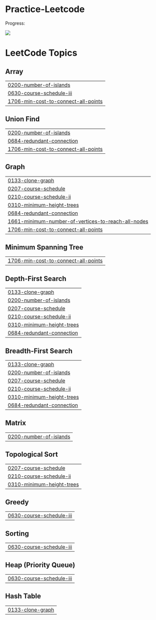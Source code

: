 # Practice-Leetcode

Progress: 

![](https://leetcard.jacoblin.cool/surya_ned?ext=heatmap)

<!---LeetCode Topics Start-->
# LeetCode Topics
## Array
|  |
| ------- |
| [0200-number-of-islands](https://github.com/Surya7612/Practice-Leetcode/tree/master/0200-number-of-islands) |
| [0630-course-schedule-iii](https://github.com/Surya7612/Practice-Leetcode/tree/master/0630-course-schedule-iii) |
| [1706-min-cost-to-connect-all-points](https://github.com/Surya7612/Practice-Leetcode/tree/master/1706-min-cost-to-connect-all-points) |
## Union Find
|  |
| ------- |
| [0200-number-of-islands](https://github.com/Surya7612/Practice-Leetcode/tree/master/0200-number-of-islands) |
| [0684-redundant-connection](https://github.com/Surya7612/Practice-Leetcode/tree/master/0684-redundant-connection) |
| [1706-min-cost-to-connect-all-points](https://github.com/Surya7612/Practice-Leetcode/tree/master/1706-min-cost-to-connect-all-points) |
## Graph
|  |
| ------- |
| [0133-clone-graph](https://github.com/Surya7612/Practice-Leetcode/tree/master/0133-clone-graph) |
| [0207-course-schedule](https://github.com/Surya7612/Practice-Leetcode/tree/master/0207-course-schedule) |
| [0210-course-schedule-ii](https://github.com/Surya7612/Practice-Leetcode/tree/master/0210-course-schedule-ii) |
| [0310-minimum-height-trees](https://github.com/Surya7612/Practice-Leetcode/tree/master/0310-minimum-height-trees) |
| [0684-redundant-connection](https://github.com/Surya7612/Practice-Leetcode/tree/master/0684-redundant-connection) |
| [1661-minimum-number-of-vertices-to-reach-all-nodes](https://github.com/Surya7612/Practice-Leetcode/tree/master/1661-minimum-number-of-vertices-to-reach-all-nodes) |
| [1706-min-cost-to-connect-all-points](https://github.com/Surya7612/Practice-Leetcode/tree/master/1706-min-cost-to-connect-all-points) |
## Minimum Spanning Tree
|  |
| ------- |
| [1706-min-cost-to-connect-all-points](https://github.com/Surya7612/Practice-Leetcode/tree/master/1706-min-cost-to-connect-all-points) |
## Depth-First Search
|  |
| ------- |
| [0133-clone-graph](https://github.com/Surya7612/Practice-Leetcode/tree/master/0133-clone-graph) |
| [0200-number-of-islands](https://github.com/Surya7612/Practice-Leetcode/tree/master/0200-number-of-islands) |
| [0207-course-schedule](https://github.com/Surya7612/Practice-Leetcode/tree/master/0207-course-schedule) |
| [0210-course-schedule-ii](https://github.com/Surya7612/Practice-Leetcode/tree/master/0210-course-schedule-ii) |
| [0310-minimum-height-trees](https://github.com/Surya7612/Practice-Leetcode/tree/master/0310-minimum-height-trees) |
| [0684-redundant-connection](https://github.com/Surya7612/Practice-Leetcode/tree/master/0684-redundant-connection) |
## Breadth-First Search
|  |
| ------- |
| [0133-clone-graph](https://github.com/Surya7612/Practice-Leetcode/tree/master/0133-clone-graph) |
| [0200-number-of-islands](https://github.com/Surya7612/Practice-Leetcode/tree/master/0200-number-of-islands) |
| [0207-course-schedule](https://github.com/Surya7612/Practice-Leetcode/tree/master/0207-course-schedule) |
| [0210-course-schedule-ii](https://github.com/Surya7612/Practice-Leetcode/tree/master/0210-course-schedule-ii) |
| [0310-minimum-height-trees](https://github.com/Surya7612/Practice-Leetcode/tree/master/0310-minimum-height-trees) |
| [0684-redundant-connection](https://github.com/Surya7612/Practice-Leetcode/tree/master/0684-redundant-connection) |
## Matrix
|  |
| ------- |
| [0200-number-of-islands](https://github.com/Surya7612/Practice-Leetcode/tree/master/0200-number-of-islands) |
## Topological Sort
|  |
| ------- |
| [0207-course-schedule](https://github.com/Surya7612/Practice-Leetcode/tree/master/0207-course-schedule) |
| [0210-course-schedule-ii](https://github.com/Surya7612/Practice-Leetcode/tree/master/0210-course-schedule-ii) |
| [0310-minimum-height-trees](https://github.com/Surya7612/Practice-Leetcode/tree/master/0310-minimum-height-trees) |
## Greedy
|  |
| ------- |
| [0630-course-schedule-iii](https://github.com/Surya7612/Practice-Leetcode/tree/master/0630-course-schedule-iii) |
## Sorting
|  |
| ------- |
| [0630-course-schedule-iii](https://github.com/Surya7612/Practice-Leetcode/tree/master/0630-course-schedule-iii) |
## Heap (Priority Queue)
|  |
| ------- |
| [0630-course-schedule-iii](https://github.com/Surya7612/Practice-Leetcode/tree/master/0630-course-schedule-iii) |
## Hash Table
|  |
| ------- |
| [0133-clone-graph](https://github.com/Surya7612/Practice-Leetcode/tree/master/0133-clone-graph) |
<!---LeetCode Topics End-->